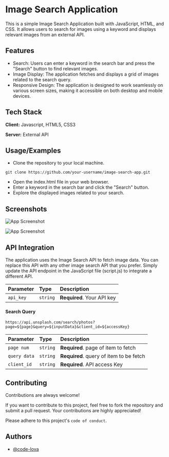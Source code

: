 
# Image Search Application

This is a simple Image Search Application built with JavaScript, HTML, and CSS. It allows users to search for images using a keyword and displays relevant images from an external API.


## Features

- Search: Users can enter a keyword in the search bar and press the "Search" button to find relevant images.
- Image Display: The application fetches and displays a grid of images related to the search query.
- Responsive Design: The application is designed to work seamlessly on various screen sizes, making it accessible on both desktop and mobile devices.



## Tech Stack

**Client:** Javascript, HTML5, CSS3

**Server:** External API


## Usage/Examples
- Clone the repository to your local machine.
```
git clone https://github.com/your-username/image-search-app.git
```
- Open the index.html file in your web browser.
- Enter a keyword in the search bar and click the "Search" button.
- Explore the displayed images related to your search.




## Screenshots

![App Screenshot](https://i.imgur.com/Bkdb94g.png)

![App Screenshot](https://i.imgur.com/Go4LjwN.png)



## API Integration


The application uses the Image Search API to fetch image data. You can replace this API with any other image search API that you prefer. Simply update the API endpoint in the JavaScript file (script.js) to integrate a different API.

| Parameter | Type     | Description                |
| :-------- | :------- | :------------------------- |
| `api_key` | `string` | **Required**. Your API key |

#### Search Query 

```http
https://api.unsplash.com/search/photos?page=${page}&query=${inputData}&client_id=${accessKey}
```

| Parameter | Type     | Description                       |
| :-------- | :------- | :-------------------------------- |
| `page num`      | `string` | **Required**. page of item to fetch |
| `query data`      | `string` | **Required**. query of item to be fetch |
| `client_id`      | `string` | **Required**. API access Key |



## Contributing

Contributions are always welcome!

If you want to contribute to this project, feel free to fork the repository and submit a pull request. Your contributions are highly appreciated!

Please adhere to this project's `code of conduct`.


## Authors

- [@code-lova](https://www.github.com/code-lova)

